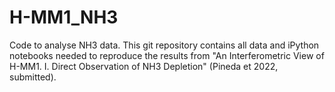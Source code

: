 # H-MM1_NH3
Code to analyse NH3 data. 
This git repository contains all data and iPython notebooks needed to reproduce the results from "An Interferometric View of H-MM1. I. Direct Observation of NH3 Depletion" (Pineda et 2022, submitted).
